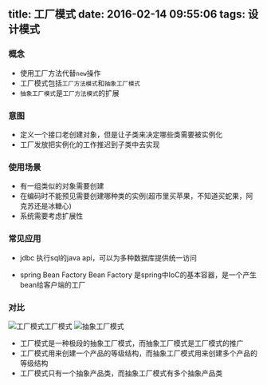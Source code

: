 title: 工厂模式
date: 2016-02-14 09:55:06
tags: 设计模式
---

### 概念

- 使用工厂方法代替`new`操作
- 工厂模式包括`工厂方法模式`和`抽象工厂模式`
- `抽象工厂模式`是`工厂方法模式`的扩展

### 意图

- 定义一个接口老创建对象，但是让子类来决定哪些类需要被实例化
- 工厂发放把实例化的工作推迟到子类中去实现

### 使用场景

- 有一组类似的对象需要创建
- 在编码时不能预见需要创建哪种类的实例(超市里买苹果，不知道买蛇果，阿克苏还是冰糖心)
- 系统需要考虑扩展性

### 常见应用

- jdbc
执行sql的java api，可以为多种数据库提供统一访问

- spring Bean Factory
Bean Factory 是spring中IoC的基本容器，是一个产生bean给客户端的工厂

### 对比

![工厂模式工厂模式](http://7xilc8.com1.z0.glb.clouddn.com/%E5%B7%A5%E5%8E%82%E6%A8%A1%E5%BC%8F.png)
![抽象工厂模式](http://7xilc8.com1.z0.glb.clouddn.com/%E6%8A%BD%E8%B1%A1%E5%B7%A5%E5%8E%82%E6%A8%A1%E5%BC%8F.png)


- 工厂模式是一种极段的抽象工厂模式，而抽象工厂模式是工厂模式的推广
- 工厂模式用来创建一个产品的等级结构，而抽象工厂模式用来创建多个产品的等级结构
- 工厂模式只有一个抽象产品类，而抽象工厂模式有多个抽象产品类



